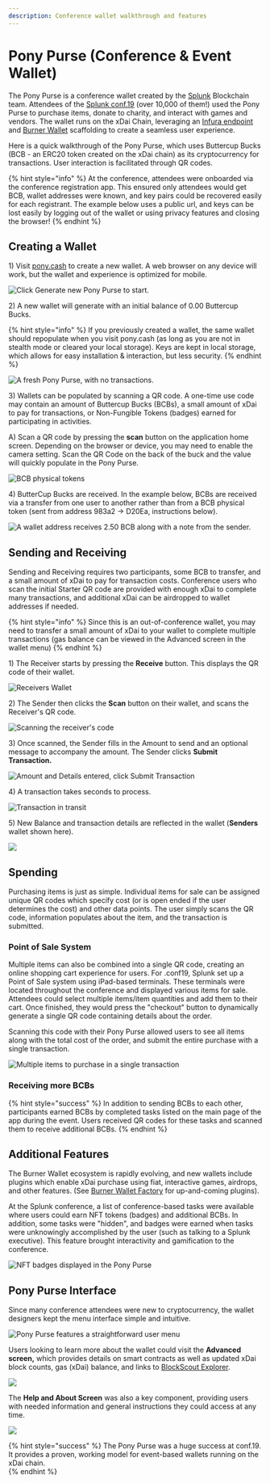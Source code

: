 ```yaml
---
description: Conference wallet walkthrough and features
---
```


# Pony Purse \(Conference & Event Wallet\)

The Pony Purse is a conference wallet created by the [Splunk](https://www.splunk.com/) Blockchain team. Attendees of the [Splunk conf.19](splunk-conference-non-crypto-conference.md) \(over 10,000 of them!\) used the Pony Purse to purchase items, donate to charity, and interact with games and vendors. The wallet runs on the xDai Chain, leveraging an [Infura endpoint](https://blog.infura.io/infura-brings-scale-to-splunk-xdai-pop-up-cryptocurrency-ab53eda62320) and [Burner Wallet](../../../for-users/wallets/burner-wallet/) scaffolding to create a seamless user experience. 

Here is a quick walkthrough of the Pony Purse, which uses Buttercup Bucks \(BCB - an ERC20 token created on the xDai chain\) as its cryptocurrency for transactions. User interaction is facilitated through QR codes.

{% hint style="info" %}
At the conference, attendees were onboarded via the conference registration app. This ensured only attendees would get BCB, wallet addresses were known, and key pairs could be recovered easily for each registrant. The example below uses a public url, and keys can be lost easily by logging out of the wallet or using privacy features and closing the browser!
{% endhint %}

## Creating a Wallet

1\) Visit  [pony.cash](https://pony.cash) to create a new wallet.  A web browser on any device will work, but the wallet and experience is optimized for mobile. 

![Click Generate new Pony Purse to start.](../../../.gitbook/assets/bb1.png)

2\) A new wallet will generate with an initial balance of 0.00 Buttercup Bucks.

{% hint style="info" %}
If you previously created a wallet, the same wallet should repopulate when you visit pony.cash \(as long as you are not in stealth mode or cleared your local storage\). Keys are kept in local storage, which allows for easy installation & interaction, but less security.
{% endhint %}

![A fresh Pony Purse, with no transactions.](../../../.gitbook/assets/bcb2.png)

3\) Wallets can be populated by scanning a QR code.  A one-time use code may contain an amount of Buttercup Bucks \(BCBs\), a small amount of xDai to pay for transactions, or Non-Fungible Tokens \(badges\) earned for participating in activities. 

A\) Scan a QR code by pressing the **scan** button on the application home screen. Depending on the browser or device, you may need to enable the camera setting. Scan the QR Code on the back of the buck and the value will quickly populate in the Pony Purse.

![BCB physical tokens](../../../.gitbook/assets/bcb1.png)

4\)  ButterCup Bucks are received. In the example below, BCBs are received via a transfer from one user to another rather than from a BCB physical token \(sent from address 983a2 -&gt; D20Ea, instructions below\). 

![A wallet address receives 2.50 BCB along with a note from the sender.](../../../.gitbook/assets/bcb-3.png)

## Sending and Receiving

Sending and Receiving requires two participants, some BCB to transfer, and a small amount of xDai to pay for transaction costs. Conference users who scan the initial Starter QR code are provided with enough xDai to complete many transactions, and additional xDai can be airdropped to wallet addresses if needed.

{% hint style="info" %}
Since this is an out-of-conference wallet, you may need to transfer a small amount of xDai to your wallet to complete multiple transactions \(gas balance can be viewed in the Advanced screen in the wallet menu\)
{% endhint %}

1\) The Receiver starts by pressing the **Receive** button. This displays the QR code of their wallet.

![Receivers Wallet](../../../.gitbook/assets/bcb4.png)

2\) The Sender then clicks the **Scan** button on their wallet, and scans the Receiver's QR code. 

![Scanning the receiver&apos;s code](../../../.gitbook/assets/scanning-qr-code.png)

3\) Once scanned, the Sender fills in the Amount to send and an optional message to accompany the amount. The Sender clicks **Submit Transaction.**

![Amount and Details entered, click Submit Transaction](../../../.gitbook/assets/send-1.png)

4\) A transaction takes seconds to process.

![Transaction in transit](../../../.gitbook/assets/processing.png)

5\) New Balance and transaction details are reflected in the wallet \(**Senders** wallet shown here\).

![](../../../.gitbook/assets/check_wallet.png)

## Spending

Purchasing items is just as simple. Individual items for sale can be assigned unique QR codes which specify cost \(or is open ended if the user determines the cost\) and other data points. The user simply scans the QR code, information populates about the item, and the transaction is submitted.

### Point of Sale System

Multiple items can also be combined into a single QR code, creating an online shopping cart experience for users. For .conf19, Splunk set up a Point of Sale system using iPad-based terminals. These terminals were located throughout the conference and displayed various items for sale. Attendees could select multiple items/item quantities and add them to their cart. Once finished, they would press the "checkout" button to dynamically generate a single QR code containing details about the order. 

Scanning this code with their Pony Purse allowed users to see all items along with the total cost of the order, and submit the entire purchase with a single transaction.

![Multiple items to purchase in a single transaction](../../../.gitbook/assets/pnoy.png)

### Receiving more BCBs

{% hint style="success" %}
In addition to sending BCBs to each other, participants earned BCBs by completed tasks listed on the main page of the app during the event. Users received QR codes for these tasks and scanned them to receive additional BCBs. 
{% endhint %}

## Additional Features

The Burner Wallet ecosystem is rapidly evolving, and new wallets include plugins which enable  xDai purchase using fiat, interactive games, airdrops, and other features. \(See [Burner Wallet Factory](../../../for-developers/developer-resources/burner-wallet-factory/) for up-and-coming plugins\). 

At the Splunk conference, a list of conference-based tasks were available where users could earn NFT tokens \(badges\) and additional BCBs. In addition, some tasks were "hidden", and badges were earned when tasks were unknowingly accomplished by the user \(such as talking to a Splunk executive\). This feature brought interactivity and gamification to the conference.

![NFT badges displayed in the Pony Purse](../../../.gitbook/assets/bscb%20%281%29.png)

## Pony Purse Interface

Since many conference attendees were new to cryptocurrency, the wallet designers kept the menu interface simple and intuitive. 

![Pony Purse features a straightforward user menu](../../../.gitbook/assets/simple-menu.png)

Users looking to learn more about the wallet could visit the **Advanced screen,** which provides details on smart contracts as well as updated xDai block counts, gas \(xDai\) balance, and links to [BlockScout Explorer](https://blockscout.com/xdai/mainnet/). 

![](../../../.gitbook/assets/advanced-menu.png)

The **Help and About Screen** was also a key component, providing users with needed information and general instructions they could access at any time.

![](../../../.gitbook/assets/help-and-about.png)

{% hint style="success" %}
The Pony Purse was a huge success at conf.19.  It provides a proven, working model for event-based wallets running on the xDai chain.  
{% endhint %}



### 



